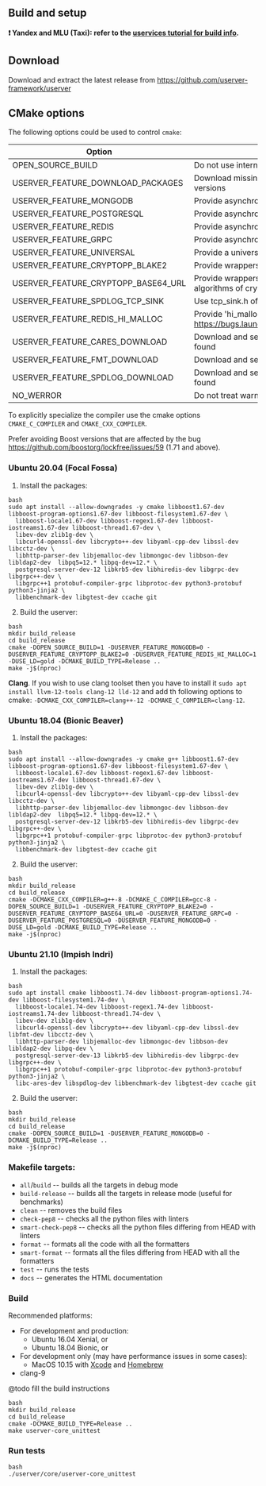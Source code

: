 ## Build and setup

**❗ Yandex and MLU (Taxi): refer to the [uservices tutorial for build info](https://nda.ya.ru/t/JgZmw_ck44jKhx).**

## Download

Download and extract the latest release from https://github.com/userver-framework/userver

## CMake options

The following options could be used to control `cmake`:

| Option                     | Description                                  | Default |
|----------------------------|----------------------------------------------|---------|
| OPEN_SOURCE_BUILD                 | Do not use internal Yandex packages          | OFF      |
| USERVER_FEATURE_DOWNLOAD_PACKAGES | Download missing third party packages and use the downloaded versions | ${OPEN_SOURCE_BUILD} |
| USERVER_FEATURE_MONGODB           | Provide asynchronous driver for MongoDB      | ON      |
| USERVER_FEATURE_POSTGRESQL        | Provide asynchronous driver for PostgreSQL   | ON      |
| USERVER_FEATURE_REDIS             | Provide asynchronous driver for Redis        | ON      |
| USERVER_FEATURE_GRPC              | Provide asynchronous driver for gRPC         | ON      |
| USERVER_FEATURE_UNIVERSAL         | Provide a universal utilities library that does not use coroutines   | ON      |
| USERVER_FEATURE_CRYPTOPP_BLAKE2   | Provide wrappers for blake2 algorithms of crypto++            | ON      |
| USERVER_FEATURE_CRYPTOPP_BASE64_URL | Provide wrappers for Base64 URL decoding and encoding algorithms of crypto++ | ON      |
| USERVER_FEATURE_SPDLOG_TCP_SINK   | Use tcp_sink.h of the spdlog library for testing logs         | ON      |
| USERVER_FEATURE_REDIS_HI_MALLOC   | Provide 'hi_malloc(unsigned long)' function to workaround https://bugs.launchpad.net/ubuntu/+source/hiredis/+bug/1888025 | OFF      |
| USERVER_FEATURE_CARES_DOWNLOAD    | Download and setup c-ares if no c-ares of matching version was found  | ${USERVER_FEATURE_DOWNLOAD_PACKAGES}      |
| USERVER_FEATURE_FMT_DOWNLOAD      | Download and setup Fmt if no Fmt of matching version was found        | ${USERVER_FEATURE_DOWNLOAD_PACKAGES}      |
| USERVER_FEATURE_SPDLOG_DOWNLOAD   | Download and setup Spdlog if no Spdlog of matching version was found  | ${USERVER_FEATURE_DOWNLOAD_PACKAGES}      |
| NO_WERROR                         | Do not treat warnings as errors                  | ${OPEN_SOURCE_BUILD}      |

To explicitly specialize the compiler use the cmake options `CMAKE_C_COMPILER` and `CMAKE_CXX_COMPILER`.

Prefer avoiding Boost versions that are affected by the bug https://github.com/boostorg/lockfree/issues/59 (1.71 and above).

### Ubuntu 20.04 (Focal Fossa)

1. Install the packages:
  ```
  bash
  sudo apt install --allow-downgrades -y cmake libboost1.67-dev libboost-program-options1.67-dev libboost-filesystem1.67-dev \
    libboost-locale1.67-dev libboost-regex1.67-dev libboost-iostreams1.67-dev libboost-thread1.67-dev \
    libev-dev zlib1g-dev \
    libcurl4-openssl-dev libcrypto++-dev libyaml-cpp-dev libssl-dev libcctz-dev \
    libhttp-parser-dev libjemalloc-dev libmongoc-dev libbson-dev libldap2-dev  libpq5=12.* libpq-dev=12.* \
    postgresql-server-dev-12 libkrb5-dev libhiredis-dev libgrpc-dev libgrpc++-dev \
    libgrpc++1 protobuf-compiler-grpc libprotoc-dev python3-protobuf python3-jinja2 \
    libbenchmark-dev libgtest-dev ccache git
  ```
2. Build the userver:
  ```
  bash
  mkdir build_release
  cd build_release
  cmake -DOPEN_SOURCE_BUILD=1 -DUSERVER_FEATURE_MONGODB=0 -DUSERVER_FEATURE_CRYPTOPP_BLAKE2=0 -DUSERVER_FEATURE_REDIS_HI_MALLOC=1 -DUSE_LD=gold -DCMAKE_BUILD_TYPE=Release ..
  make -j$(nproc)
  ```

**Clang**. If you wish to use clang toolset then you have to install it
`sudo apt install llvm-12-tools clang-12 lld-12` and add th following options to cmake:
`-DCMAKE_CXX_COMPILER=clang++-12 -DCMAKE_C_COMPILER=clang-12`.

### Ubuntu 18.04 (Bionic Beaver)

1. Install the packages:
  ```
  bash
  sudo apt install --allow-downgrades -y cmake g++ libboost1.67-dev libboost-program-options1.67-dev libboost-filesystem1.67-dev \
    libboost-locale1.67-dev libboost-regex1.67-dev libboost-iostreams1.67-dev libboost-thread1.67-dev \
    libev-dev zlib1g-dev \
    libcurl4-openssl-dev libcrypto++-dev libyaml-cpp-dev libssl-dev libcctz-dev \
    libhttp-parser-dev libjemalloc-dev libmongoc-dev libbson-dev libldap2-dev  libpq5=12.* libpq-dev=12.* \
    postgresql-server-dev-12 libkrb5-dev libhiredis-dev libgrpc-dev libgrpc++-dev \
    libgrpc++1 protobuf-compiler-grpc libprotoc-dev python3-protobuf python3-jinja2 \
    libbenchmark-dev libgtest-dev ccache git
  ```

  2. Build the userver:
  ```
  bash
  mkdir build_release
  cd build_release
  cmake -DCMAKE_CXX_COMPILER=g++-8 -DCMAKE_C_COMPILER=gcc-8 -DOPEN_SOURCE_BUILD=1 -DUSERVER_FEATURE_CRYPTOPP_BLAKE2=0 -DUSERVER_FEATURE_CRYPTOPP_BASE64_URL=0 -DUSERVER_FEATURE_GRPC=0 -DUSERVER_FEATURE_POSTGRESQL=0 -DUSERVER_FEATURE_MONGODB=0 -DUSE_LD=gold -DCMAKE_BUILD_TYPE=Release ..
  make -j$(nproc)
  ```

### Ubuntu 21.10 (Impish Indri)

1. Install the packages:
  ```
  bash
  sudo apt install cmake libboost1.74-dev libboost-program-options1.74-dev libboost-filesystem1.74-dev \
    libboost-locale1.74-dev libboost-regex1.74-dev libboost-iostreams1.74-dev libboost-thread1.74-dev \
    libev-dev zlib1g-dev \
    libcurl4-openssl-dev libcrypto++-dev libyaml-cpp-dev libssl-dev libfmt-dev libcctz-dev \
    libhttp-parser-dev libjemalloc-dev libmongoc-dev libbson-dev libldap2-dev libpq-dev \
    postgresql-server-dev-13 libkrb5-dev libhiredis-dev libgrpc-dev libgrpc++-dev \
    libgrpc++1 protobuf-compiler-grpc libprotoc-dev python3-protobuf python3-jinja2 \
    libc-ares-dev libspdlog-dev libbenchmark-dev libgtest-dev ccache git
  ```
2. Build the userver:
  ```
  bash
  mkdir build_release
  cd build_release
  cmake -DOPEN_SOURCE_BUILD=1 -DUSERVER_FEATURE_MONGODB=0 -DCMAKE_BUILD_TYPE=Release ..
  make -j$(nproc)
  ```

### Makefile targets:
* `all`/`build` -- builds all the targets in debug mode
* `build-release` -- builds all the targets in release mode (useful for benchmarks)
* `clean` -- removes the build files
* `check-pep8` -- checks all the python files with linters
* `smart-check-pep8` -- checks all the python files differing from HEAD with linters
* `format` -- formats all the code with all the formatters
* `smart-format` -- formats all the files differing from HEAD with all the formatters
* `test` -- runs the tests
* `docs` -- generates the HTML documentation

### Build

Recommended platforms:
* For development and production:
  * Ubuntu 16.04 Xenial, or
  * Ubuntu 18.04 Bionic, or
* For development only (may have performance issues in some cases):
  * MacOS 10.15 with [Xcode](https://apps.apple.com/us/app/xcode/id497799835) and [Homebrew](https://brew.sh/)
* clang-9


@todo fill the build instructions

```
bash
mkdir build_release
cd build_release
cmake -DCMAKE_BUILD_TYPE=Release ..
make userver-core_unittest
```

### Run tests
```
bash
./userver/core/userver-core_unittest
```
